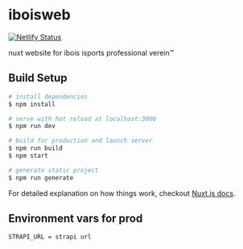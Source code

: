 # iboisweb
[![Netlify Status](https://api.netlify.com/api/v1/badges/68ad6f6f-3493-4042-994b-e96b13e105b7/deploy-status)](https://app.netlify.com/sites/ibois-beta/deploys)

nuxt website for ibois isports professional verein™

## Build Setup

``` bash
# install dependencies
$ npm install

# serve with hot reload at localhost:3000
$ npm run dev

# build for production and launch server
$ npm run build
$ npm start

# generate static project
$ npm run generate
```

For detailed explanation on how things work, checkout [Nuxt.js docs](https://nuxtjs.org).

## Environment vars for prod

```
STRAPI_URL = strapi url
```
